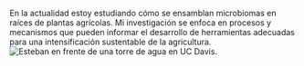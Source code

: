 En la actualidad estoy estudiando cómo se ensamblan microbiomas en raíces de plantas agrícolas. Mi investigación se enfoca en procesos y mecanismos que pueden informar el desarrollo de herramientas adecuadas para una intensificación sustentable de la agricultura.
![Esteban en frente de una torre de agua en UC Davis.](/img/frontpicture.png)